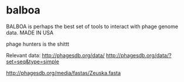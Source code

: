 balboa
======

BALBOA is perhaps the best set of tools to interact with phage genome data.   MADE IN USA

phage hunters is the shittt


Relevant data:
http://phagesdb.org/data/
http://phagesdb.org/data/?set=seq&type=simple

http://phagesdb.org/media/fastas/Zeuska.fasta
